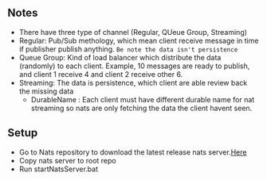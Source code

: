 ## Notes
- There have three type of channel (Regular, QUeue Group, Streaming)
- Regular: Pub/Sub methology, which mean client receive message in time if publisher publish anything. `Be note the data isn't persistence`
- Queue Group: Kind of load balancer which distribute the data (randomly) to each client. Example, 10 messages are ready to publish, and client 1 receive 4 and client 2 receive other 6.
- Streaming: The data is persistence, which client are able review back the missing data
  - DurableName : Each client must have different durable name for nat streaming so nats are only fetching the data the client havent seen.

## Setup
- Go to Nats repository to download the latest release nats server.[Here](https://github.com/nats-io/nats-server)
- Copy nats server to root repo
- Run startNatsServer.bat
